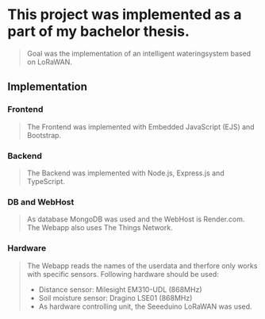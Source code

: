 # This project was implemented as a part of my bachelor thesis.
>Goal was the implementation of an intelligent wateringsystem based on LoRaWAN.

## Implementation
### Frontend
>The Frontend was implemented with Embedded JavaScript (EJS) and Bootstrap.

### Backend
>The Backend was implemented with Node.js, Express.js and TypeScript.

### DB and WebHost
>As database MongoDB was used and the WebHost is Render.com.
>The Webapp also uses The Things Network.

### Hardware
>The Webapp reads the names of the userdata and therfore only works with specific sensors. Following hardware should be used:
>- Distance sensor: Milesight EM310-UDL (868MHz)
>- Soil moisture sensor: Dragino LSE01 (868MHz)
>- As hardware controlling unit, the Seeeduino LoRaWAN was used.
